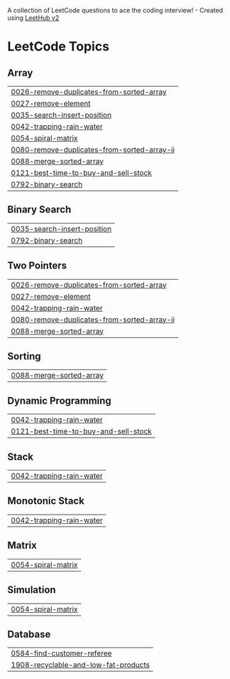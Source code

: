 A collection of LeetCode questions to ace the coding interview! - Created using [LeetHub v2](https://github.com/arunbhardwaj/LeetHub-2.0)
<!---LeetCode Topics Start-->
# LeetCode Topics
## Array
|  |
| ------- |
| [0026-remove-duplicates-from-sorted-array](https://github.com/UrmitSharma/LeetCode/tree/master/0026-remove-duplicates-from-sorted-array) |
| [0027-remove-element](https://github.com/UrmitSharma/LeetCode/tree/master/0027-remove-element) |
| [0035-search-insert-position](https://github.com/UrmitSharma/LeetCode/tree/master/0035-search-insert-position) |
| [0042-trapping-rain-water](https://github.com/UrmitSharma/LeetCode/tree/master/0042-trapping-rain-water) |
| [0054-spiral-matrix](https://github.com/UrmitSharma/LeetCode/tree/master/0054-spiral-matrix) |
| [0080-remove-duplicates-from-sorted-array-ii](https://github.com/UrmitSharma/LeetCode/tree/master/0080-remove-duplicates-from-sorted-array-ii) |
| [0088-merge-sorted-array](https://github.com/UrmitSharma/LeetCode/tree/master/0088-merge-sorted-array) |
| [0121-best-time-to-buy-and-sell-stock](https://github.com/UrmitSharma/LeetCode/tree/master/0121-best-time-to-buy-and-sell-stock) |
| [0792-binary-search](https://github.com/UrmitSharma/LeetCode/tree/master/0792-binary-search) |
## Binary Search
|  |
| ------- |
| [0035-search-insert-position](https://github.com/UrmitSharma/LeetCode/tree/master/0035-search-insert-position) |
| [0792-binary-search](https://github.com/UrmitSharma/LeetCode/tree/master/0792-binary-search) |
## Two Pointers
|  |
| ------- |
| [0026-remove-duplicates-from-sorted-array](https://github.com/UrmitSharma/LeetCode/tree/master/0026-remove-duplicates-from-sorted-array) |
| [0027-remove-element](https://github.com/UrmitSharma/LeetCode/tree/master/0027-remove-element) |
| [0042-trapping-rain-water](https://github.com/UrmitSharma/LeetCode/tree/master/0042-trapping-rain-water) |
| [0080-remove-duplicates-from-sorted-array-ii](https://github.com/UrmitSharma/LeetCode/tree/master/0080-remove-duplicates-from-sorted-array-ii) |
| [0088-merge-sorted-array](https://github.com/UrmitSharma/LeetCode/tree/master/0088-merge-sorted-array) |
## Sorting
|  |
| ------- |
| [0088-merge-sorted-array](https://github.com/UrmitSharma/LeetCode/tree/master/0088-merge-sorted-array) |
## Dynamic Programming
|  |
| ------- |
| [0042-trapping-rain-water](https://github.com/UrmitSharma/LeetCode/tree/master/0042-trapping-rain-water) |
| [0121-best-time-to-buy-and-sell-stock](https://github.com/UrmitSharma/LeetCode/tree/master/0121-best-time-to-buy-and-sell-stock) |
## Stack
|  |
| ------- |
| [0042-trapping-rain-water](https://github.com/UrmitSharma/LeetCode/tree/master/0042-trapping-rain-water) |
## Monotonic Stack
|  |
| ------- |
| [0042-trapping-rain-water](https://github.com/UrmitSharma/LeetCode/tree/master/0042-trapping-rain-water) |
## Matrix
|  |
| ------- |
| [0054-spiral-matrix](https://github.com/UrmitSharma/LeetCode/tree/master/0054-spiral-matrix) |
## Simulation
|  |
| ------- |
| [0054-spiral-matrix](https://github.com/UrmitSharma/LeetCode/tree/master/0054-spiral-matrix) |
## Database
|  |
| ------- |
| [0584-find-customer-referee](https://github.com/UrmitSharma/LeetCode/tree/master/0584-find-customer-referee) |
| [1908-recyclable-and-low-fat-products](https://github.com/UrmitSharma/LeetCode/tree/master/1908-recyclable-and-low-fat-products) |
<!---LeetCode Topics End-->